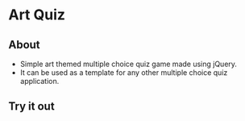 # Art Quiz

## About

- Simple art themed multiple choice quiz game made using jQuery.
- It can be used as a template for any other multiple choice quiz application.

## Try it out


